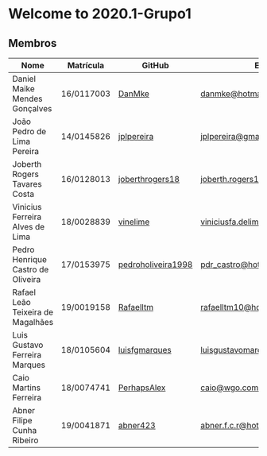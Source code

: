 # Welcome to 2020.1-Grupo1

## Membros

| Nome                          | Matrícula  | GitHub             | Email                                | Papel |
|-------------------------------|------------|--------------------|--------------------------------------|-------|
| Daniel Maike Mendes Gonçalves | 16/0117003 | [DanMke](https://github.com/DanMke) | danmke@hotmail.com | DevOps |
| João Pedro de Lima Pereira    | 14/0145826 | [jplpereira](https://github.com/jplpereira) | jplpereira@gmail.com | Product Owner |
| Joberth Rogers Tavares Costa  | 16/0128013 | [joberthrogers18](https://github.com/joberthrogers18) | joberth.rogers18@gmail.com | Scrum Master |
| Vinicius Ferreira Alves de Lima | 18/0028839 | [vinelime](https://github.com/vinelime) | viniciusfa.delima@gmail.com | Desenvolvedor |
| Pedro Henrique Castro de Oliveira | 17/0153975 | [pedroholiveira1998](https://github.com/pedroholiveira1998) | pdr_castro@hotmail.com | Desenvolvedor |
| Rafael Leão Teixeira de Magalhães | 19/0019158 | [Rafaelltm](https://github.com/Rafaelltm) | rafaelltm10@hotmail.com | Desenvolvedor |
| Luis Gustavo Ferreira Marques | 18/0105604 | [luisfgmarques](https://github.com/luisfgmarques) | luisgustavomarques@outlook.com | Desenvolvedor |
| Caio Martins Ferreira | 18/0074741 | [PerhapsAlex](https://github.com/PerhapsAlex) | caio@wgo.com.br | Desenvolvedor |
| Abner Filipe Cunha Ribeiro | 19/0041871 | [abner423](https://github.com/abner423) | abner.f.c.r@hotmail.com | Desenvolvedor |
